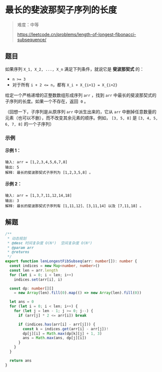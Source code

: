 # 最长的斐波那契子序列的长度

> 难度：中等
>
> https://leetcode.cn/problems/length-of-longest-fibonacci-subsequence/

## 题目

如果序列 `X_1, X_2, ..., X_n` 满足下列条件，就说它是 **斐波那契式** 的：

- `n >= 3`
- 对于所有 `i + 2 <= n`，都有 `X_i + X_{i+1} = X_{i+2}`

给定一个严格递增的正整数数组形成序列 `arr` ，找到 `arr` 中最长的斐波那契式的子序列的长度。如果一个不存在，返回  `0` 。

（回想一下，子序列是从原序列 `arr` 中派生出来的，它从 `arr` 中删掉任意数量的元素（也可以不删），而不改变其余元素的顺序。例如， `[3, 5, 8]` 是 `[3, 4, 5, 6, 7, 8]` 的一个子序列）

### 示例

#### 示例 1：

```
输入: arr = [1,2,3,4,5,6,7,8]
输出: 5
解释: 最长的斐波那契式子序列为 [1,2,3,5,8] 。
```

#### 示例 2：

```
输入: arr = [1,3,7,11,12,14,18]
输出: 3
解释: 最长的斐波那契式子序列有 [1,11,12]、[3,11,14] 以及 [7,11,18] 。
```

## 解题

```ts
/**
 * 动态规划
 * @desc 时间复杂度 O(N²)  空间复杂度 O(N²)
 * @param arr
 * @returns
 */
export function lenLongestFibSubseq(arr: number[]): number {
  const indices = new Map<number, number>()
  const len = arr.length
  for (let i = 0; i < len; i++)
    indices.set(arr[i], i)

  const dp: number[][]
    = new Array(len).fill(0).map(() => new Array(len).fill(0))

  let ans = 0
  for (let i = 0; i < len; i++) {
    for (let j = len - 1; j >= 0; j--) {
      if (arr[j] * 2 <= arr[i]) break

      if (indices.has(arr[i] - arr[j])) {
        const k = indices.get(arr[i] - arr[j])!
        dp[j][i] = Math.max(dp[k][j] + 1, 3)
        ans = Math.max(ans, dp[j][i])
      }
    }
  }

  return ans
}
```